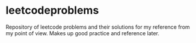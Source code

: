 # leetcodeproblems

Repository of leetcode problems and their solutions for my reference from my point of view.
Makes up good practice and reference later.
